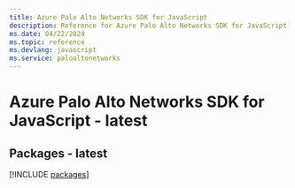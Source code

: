 ```yaml
---
title: Azure Palo Alto Networks SDK for JavaScript
description: Reference for Azure Palo Alto Networks SDK for JavaScript
ms.date: 04/22/2024
ms.topic: reference
ms.devlang: javascript
ms.service: paloaltonetworks
---
```

# Azure Palo Alto Networks SDK for JavaScript - latest
## Packages - latest
[!INCLUDE [packages](palo-alto-networks-index.md)]